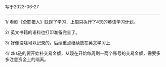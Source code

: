 写于2023-06-27
 
-----


1/ 看剧《全职猎人》耽误了学习，上周只执行了4天的英语学习计划。

2/ 英文书籍的语料也打印准备完全了。

3/ 好像没啥可以记录的，后续重点继续放在英文学习上

4/ zks链的要开始补交易金额，从现在开始每周刷一两个账号的交易金额，需要多多注意资金上的隔离。
